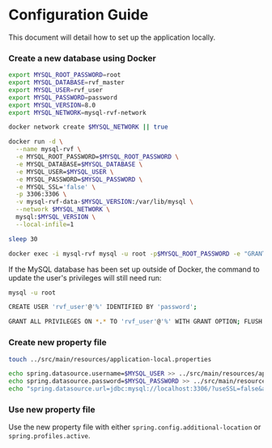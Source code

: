 # Configuration Guide

This document will detail how to set up the application locally.

### Create a new database using Docker
```bash
export MYSQL_ROOT_PASSWORD=root
export MYSQL_DATABASE=rvf_master
export MYSQL_USER=rvf_user
export MYSQL_PASSWORD=password
export MYSQL_VERSION=8.0
export MYSQL_NETWORK=mysql-rvf-network

docker network create $MYSQL_NETWORK || true

docker run -d \
  --name mysql-rvf \
  -e MYSQL_ROOT_PASSWORD=$MYSQL_ROOT_PASSWORD \
  -e MYSQL_DATABASE=$MYSQL_DATABASE \
  -e MYSQL_USER=$MYSQL_USER \
  -e MYSQL_PASSWORD=$MYSQL_PASSWORD \
  -e MYSQL_SSL='false' \
  -p 3306:3306 \
  -v mysql-rvf-data-$MYSQL_VERSION:/var/lib/mysql \
  --network $MYSQL_NETWORK \
  mysql:$MYSQL_VERSION \
  --local-infile=1

sleep 30

docker exec -i mysql-rvf mysql -u root -p$MYSQL_ROOT_PASSWORD -e "GRANT ALL PRIVILEGES ON *.* TO '$MYSQL_USER'@'%' WITH GRANT OPTION; FLUSH PRIVILEGES;"

```

If the MySQL database has been set up outside of Docker, the command to update the user's privileges will still need
run:

``` bash
mysql -u root

CREATE USER 'rvf_user'@'%' IDENTIFIED BY 'password';

GRANT ALL PRIVILEGES ON *.* TO 'rvf_user'@'%' WITH GRANT OPTION; FLUSH PRIVILEGES;
```

### Create new property file
```bash 
touch ../src/main/resources/application-local.properties

echo spring.datasource.username=$MYSQL_USER >> ../src/main/resources/application-local.properties
echo spring.datasource.password=$MYSQL_PASSWORD >> ../src/main/resources/application-local.properties
echo "spring.datasource.url=jdbc:mysql://localhost:3306/?useSSL=false&allowLoadLocalInfile=true&sessionVariables=sql_mode='STRICT_TRANS_TABLES,NO_ENGINE_SUBSTITUTION'&allowPublicKeyRetrieval=true" >> ../src/main/resources/application-local.properties 
```

### Use new property file
Use the new property file with either `spring.config.additional-location` or `spring.profiles.active`.
